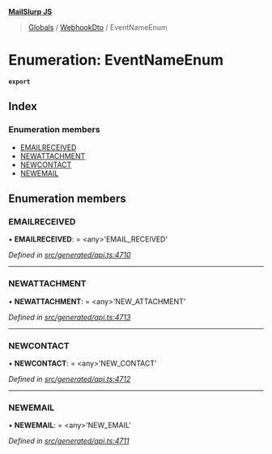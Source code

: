 **[MailSlurp JS](../README.md)**

> [Globals](../README.md) / [WebhookDto](../modules/webhookdto.md) / EventNameEnum

# Enumeration: EventNameEnum

**`export`** 

## Index

### Enumeration members

* [EMAILRECEIVED](webhookdto.eventnameenum.md#emailreceived)
* [NEWATTACHMENT](webhookdto.eventnameenum.md#newattachment)
* [NEWCONTACT](webhookdto.eventnameenum.md#newcontact)
* [NEWEMAIL](webhookdto.eventnameenum.md#newemail)

## Enumeration members

### EMAILRECEIVED

•  **EMAILRECEIVED**:  = \<any>'EMAIL\_RECEIVED'

*Defined in [src/generated/api.ts:4710](https://github.com/mailslurp/mailslurp-client/blob/8d5c17f/src/generated/api.ts#L4710)*

___

### NEWATTACHMENT

•  **NEWATTACHMENT**:  = \<any>'NEW\_ATTACHMENT'

*Defined in [src/generated/api.ts:4713](https://github.com/mailslurp/mailslurp-client/blob/8d5c17f/src/generated/api.ts#L4713)*

___

### NEWCONTACT

•  **NEWCONTACT**:  = \<any>'NEW\_CONTACT'

*Defined in [src/generated/api.ts:4712](https://github.com/mailslurp/mailslurp-client/blob/8d5c17f/src/generated/api.ts#L4712)*

___

### NEWEMAIL

•  **NEWEMAIL**:  = \<any>'NEW\_EMAIL'

*Defined in [src/generated/api.ts:4711](https://github.com/mailslurp/mailslurp-client/blob/8d5c17f/src/generated/api.ts#L4711)*

